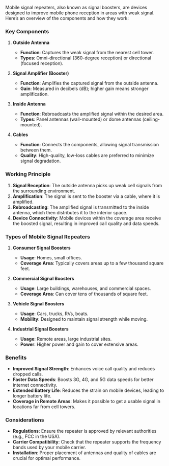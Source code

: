 Mobile signal repeaters, also known as signal boosters, are devices designed to improve mobile phone reception in areas with weak signal. Here’s an overview of the components and how they work:

### Key Components

1. **Outside Antenna**
   - **Function**: Captures the weak signal from the nearest cell tower.
   - **Types**: Omni-directional (360-degree reception) or directional (focused reception).

2. **Signal Amplifier (Booster)**
   - **Function**: Amplifies the captured signal from the outside antenna.
   - **Gain**: Measured in decibels (dB); higher gain means stronger amplification.

3. **Inside Antenna**
   - **Function**: Rebroadcasts the amplified signal within the desired area.
   - **Types**: Panel antennas (wall-mounted) or dome antennas (ceiling-mounted).

4. **Cables**
   - **Function**: Connects the components, allowing signal transmission between them.
   - **Quality**: High-quality, low-loss cables are preferred to minimize signal degradation.

### Working Principle

1. **Signal Reception**: The outside antenna picks up weak cell signals from the surrounding environment.
2. **Amplification**: The signal is sent to the booster via a cable, where it is amplified.
3. **Rebroadcasting**: The amplified signal is transmitted to the inside antenna, which then distributes it to the interior space.
4. **Device Connectivity**: Mobile devices within the coverage area receive the boosted signal, resulting in improved call quality and data speeds.

### Types of Mobile Signal Repeaters

1. **Consumer Signal Boosters**
   - **Usage**: Homes, small offices.
   - **Coverage Area**: Typically covers areas up to a few thousand square feet.

2. **Commercial Signal Boosters**
   - **Usage**: Large buildings, warehouses, and commercial spaces.
   - **Coverage Area**: Can cover tens of thousands of square feet.

3. **Vehicle Signal Boosters**
   - **Usage**: Cars, trucks, RVs, boats.
   - **Mobility**: Designed to maintain signal strength while moving.

4. **Industrial Signal Boosters**
   - **Usage**: Remote areas, large industrial sites.
   - **Power**: Higher power and gain to cover extensive areas.

### Benefits

- **Improved Signal Strength**: Enhances voice call quality and reduces dropped calls.
- **Faster Data Speeds**: Boosts 3G, 4G, and 5G data speeds for better internet connectivity.
- **Extended Battery Life**: Reduces the strain on mobile devices, leading to longer battery life.
- **Coverage in Remote Areas**: Makes it possible to get a usable signal in locations far from cell towers.

### Considerations

- **Regulations**: Ensure the repeater is approved by relevant authorities (e.g., FCC in the USA).
- **Carrier Compatibility**: Check that the repeater supports the frequency bands used by your mobile carrier.
- **Installation**: Proper placement of antennas and quality of cables are crucial for optimal performance.
